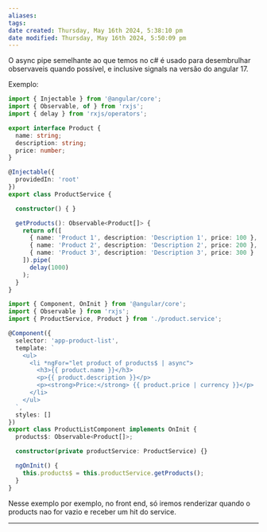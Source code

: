```yaml
---
aliases: 
tags: 
date created: Thursday, May 16th 2024, 5:38:10 pm
date modified: Thursday, May 16th 2024, 5:50:09 pm
---
```

O async pipe semelhante ao que temos no c# é usado para desembrulhar observaveis quando possível, e inclusive signals na versão do angular 17.

Exemplo: 

```typescript
import { Injectable } from '@angular/core';
import { Observable, of } from 'rxjs';
import { delay } from 'rxjs/operators';

export interface Product {
  name: string;
  description: string;
  price: number;
}

@Injectable({
  providedIn: 'root'
})
export class ProductService {

  constructor() { }

  getProducts(): Observable<Product[]> {
    return of([
      { name: 'Product 1', description: 'Description 1', price: 100 },
      { name: 'Product 2', description: 'Description 2', price: 200 },
      { name: 'Product 3', description: 'Description 3', price: 300 }
    ]).pipe(
      delay(1000)
    );
  }
}
```

```typescript
import { Component, OnInit } from '@angular/core';
import { Observable } from 'rxjs';
import { ProductService, Product } from './product.service';

@Component({
  selector: 'app-product-list',
  template: `
    <ul>
      <li *ngFor="let product of products$ | async">
        <h3>{{ product.name }}</h3>
        <p>{{ product.description }}</p>
        <p><strong>Price:</strong> {{ product.price | currency }}</p>
      </li>
    </ul>
  `,
  styles: []
})
export class ProductListComponent implements OnInit {
  products$: Observable<Product[]>;

  constructor(private productService: ProductService) {}

  ngOnInit() {
    this.products$ = this.productService.getProducts();
  }
}
```

Nesse exemplo por exemplo, no front end, só iremos renderizar quando o products nao for vazio e receber um hit do service.

---